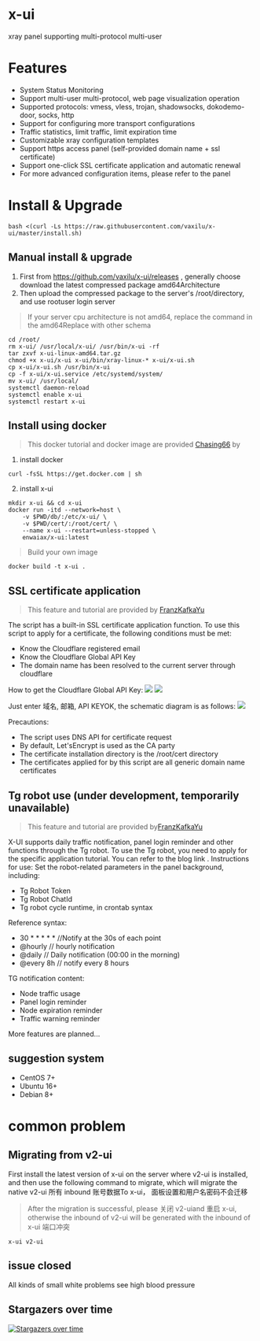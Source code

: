 # x-ui

xray panel supporting multi-protocol multi-user 

# Features

- System Status Monitoring
- Support multi-user multi-protocol, web page visualization operation
- Supported protocols: vmess, vless, trojan, shadowsocks, dokodemo-door, socks, http
- Support for configuring more transport configurations
- Traffic statistics, limit traffic, limit expiration time
- Customizable xray configuration templates
- Support https access panel (self-provided domain name + ssl certificate)
- Support one-click SSL certificate application and automatic renewal
- For more advanced configuration items, please refer to the panel


# Install & Upgrade 

```
bash <(curl -Ls https://raw.githubusercontent.com/vaxilu/x-ui/master/install.sh)
```

## Manual install & upgrade

1. First from https://github.com/vaxilu/x-ui/releases , generally choose download the latest compressed package amd64Architecture 
2. Then upload the compressed package to the server's /root/directory, and use rootuser login server 

> If your server cpu architecture is not amd64, replace the command in the amd64Replace with other schema

```
cd /root/
rm x-ui/ /usr/local/x-ui/ /usr/bin/x-ui -rf
tar zxvf x-ui-linux-amd64.tar.gz
chmod +x x-ui/x-ui x-ui/bin/xray-linux-* x-ui/x-ui.sh
cp x-ui/x-ui.sh /usr/bin/x-ui
cp -f x-ui/x-ui.service /etc/systemd/system/
mv x-ui/ /usr/local/
systemctl daemon-reload
systemctl enable x-ui
systemctl restart x-ui
```

## Install using docker 

> This docker tutorial and docker image are provided [Chasing66]([url](https://github.com/Chasing66)) by

1. install docker 

```shell
curl -fsSL https://get.docker.com | sh
```

2. install x-ui 

```shell
mkdir x-ui && cd x-ui
docker run -itd --network=host \
    -v $PWD/db/:/etc/x-ui/ \
    -v $PWD/cert/:/root/cert/ \
    --name x-ui --restart=unless-stopped \
    enwaiax/x-ui:latest
```

> Build your own image

```shell
docker build -t x-ui .
```

## SSL certificate application

> This feature and tutorial are provided by [FranzKafkaYu](https://github.com/FranzKafkaYu)

The script has a built-in SSL certificate application function. To use this script to apply for a certificate, the following conditions must be met:

- Know the Cloudflare registered email
- Know the Cloudflare Global API Key
- The domain name has been resolved to the current server through cloudflare 

How to get the Cloudflare Global API Key:
    ![](media/bda84fbc2ede834deaba1c173a932223.png)
    ![](media/d13ffd6a73f938d1037d0708e31433bf.png)

Just enter 域名, 邮箱, API KEYOK, the schematic diagram is as follows:
        ![](media/2022-04-04_141259.png)

Precautions: 

- The script uses DNS API for certificate request 
- By default, Let'sEncrypt is used as the CA party 
- The certificate installation directory is the /root/cert directory 
- The certificates applied for by this script are all generic domain name certificates 

## Tg robot use (under development, temporarily unavailable) 

> This feature and tutorial are provided by[FranzKafkaYu](https://github.com/FranzKafkaYu)

X-UI supports daily traffic notification, panel login reminder and other functions through the Tg robot. To use the Tg robot, you need to apply for the specific application tutorial. You can refer to the blog link . Instructions for use: Set the robot-related parameters in the panel background, including: 

- Tg Robot Token
- Tg Robot ChatId 
- Tg robot cycle runtime, in crontab syntax 

Reference syntax: 
- 30 * * * * * //Notify at the 30s of each point 
- @hourly // hourly notification
- @daily // Daily notification (00:00 in the morning) 
- @every 8h // notify every 8 hours 

TG notification content: 
- Node traffic usage 
- Panel login reminder 
- Node expiration reminder 
- Traffic warning reminder 

More features are planned... 
## suggestion system 

- CentOS 7+
- Ubuntu 16+
- Debian 8+

# common problem 

## Migrating from v2-ui 

First install the latest version of x-ui on the server where v2-ui is installed, and then use the following command to migrate, which will migrate the native v2-ui 所有 inbound 账号数据To x-ui， 面板设置和用户名密码不会迁移

> After the migration is successful, please 关闭 v2-uiand 重启 x-ui, otherwise the inbound of v2-ui will be generated with the inbound of x-ui 端口冲突


```
x-ui v2-ui
```

## issue closed 

All kinds of small white problems see high blood pressure 

## Stargazers over time

[![Stargazers over time](https://starchart.cc/vaxilu/x-ui.svg)](https://starchart.cc/vaxilu/x-ui)
